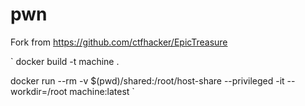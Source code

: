 # pwn



Fork from https://github.com/ctfhacker/EpicTreasure

`
docker build -t machine .


docker run --rm -v $(pwd)/shared:/root/host-share --privileged -it --workdir=/root machine:latest
`
